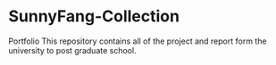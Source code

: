 # SunnyFang-Collection
Portfolio
This repository contains all of the project and report form the university to post graduate school.
